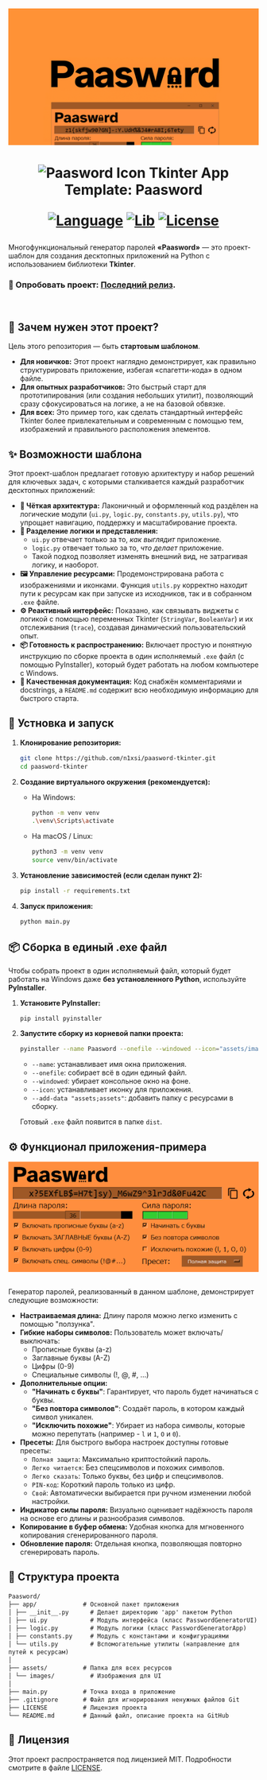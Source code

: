 <h1 align="center">
  <img src="assets/images/preview.png" align="top" alt="Paasword Preview">
</h1>

<h1 align="center">
  <img src="assets/images/logo.ico" width="44" align="top" alt="Paasword Icon">
  Tkinter App Template: Paasword
  
  [![Language](https://custom-icon-badges.demolab.com/badge/Python%203.10+-9e5826?logo=pythonn)](#)
  [![Lib](https://custom-icon-badges.demolab.com/badge/Tkinter%208.6-9e5826?logo=tkinter)](#)
  [![License](https://custom-icon-badges.demolab.com/badge/License%20MIT-9e5826?logo=law&label)](https://github.com/n1xsi/paasword-tkinter/blob/main/LICENSE)
  
</h1>

Многофункциональный генератор паролей **«Paasword»** — это проект-шаблон для создания десктопных приложений на Python с использованием библиотеки **Tkinter**.

<h3>
  
  🧪 Опробовать проект: [Последний релиз](https://github.com/n1xsi/paasword-tkinter/releases/latest).

</h3>

<br>

## 🎯 Зачем нужен этот проект?

Цель этого репозитория — быть **стартовым шаблоном**.

*   **Для новичков:** Этот проект наглядно демонстрирует, как правильно структурировать приложение, избегая «спагетти-кода» в одном файле.
*   **Для опытных разработчиков:** Это быстрый старт для прототипирования (или создания небольших утилит), позволяющий сразу сфокусироваться на логике, а не на базовой обвязке.
*   **Для всех:** Это пример того, как сделать стандартный интерфейс Tkinter более привлекательным и современным с помощью тем, изображений и правильного расположения элементов.

## ✨ Возможности шаблона

Этот проект-шаблон предлагает готовую архитектуру и набор решений для ключевых задач, с которыми сталкивается каждый разработчик десктопных приложений:

*   **🧱 Чёткая архитектура:** Лаконичный и оформленный код раздёлен на логические модули (`ui.py`, `logic.py`, `constants.py`, `utils.py`), что упрощает навигацию, поддержку и масштабирование проекта.
*   **🎨 Разделение логики и представления:**
    *   `ui.py` отвечает только за то, *как выглядит* приложение.
    *   `logic.py` отвечает только за то, *что делает* приложение.
    *   Такой подход позволяет изменять внешний вид, не затрагивая логику, и наоборот.
*   **🖼️ Управление ресурсами:** Продемонстрирована работа с изображениями и иконками. Функция `utils.py` корректно находит пути к ресурсам как при запуске из исходников, так и в собранном `.exe` файле.
*   **⚙️ Реактивный интерфейс:** Показано, как связывать виджеты с логикой с помощью переменных Tkinter (`StringVar`, `BooleanVar`) и их отслеживания (`trace`), создавая динамический пользовательский опыт.
*   **📦 Готовность к распространению:** Включает простую и понятную инструкцию по сборке проекта в один исполняемый `.exe` файл (с помощью PyInstaller), который будет работать на любом компьютере с Windows.
*   **📜 Качественная документация:** Код снабжён комментариями и docstrings, а `README.md` содержит всю необходимую информацию для быстрого старта.

## 🚀 Устновка и запуск

1.  **Клонирование репозитория:**
    ```bash
    git clone https://github.com/n1xsi/paasword-tkinter.git
    cd paasword-tkinter
    ```

2.  **Создание виртуального окружения (рекомендуется):**
    *   На Windows:
        ```bash
        python -m venv venv
        .\venv\Scripts\activate
        ```
    *   На macOS / Linux:
        ```bash
        python3 -m venv venv
        source venv/bin/activate
        ```
3.  **Установление зависимостей (если сделан пункт 2):**
    ```bash
    pip install -r requirements.txt
    ```

4.  **Запуск приложения:**
    ```bash
    python main.py
    ```

## 📦 Сборка в единый .exe файл
Чтобы собрать проект в один исполняемый файл, который будет работать на Windows даже **без установленного Python**, используйте **PyInstaller**.

1.  **Установите PyInstaller:**
    ```bash
    pip install pyinstaller
    ```
    
2.  **Запустите сборку из корневой папки проекта:**
    ```bash
    pyinstaller --name Paasword --onefile --windowed --icon="assets/images/logo.ico" --add-data="assets;assets" main.py
    ```
    *   `--name`: устанавливает имя окна приложения.
    *   `--onefile`: собирает всё в один единый файл.
    *   `--windowed`: убирает консольное окно на фоне.
    *   `--icon`: устанавливает иконку для приложения.
    *   `--add-data "assets;assets"`: добавить папку с ресурсами в сборку.

    Готовый `.exe` файл появится в папке `dist`.

## ⚙️ Функционал приложения-примера

<div align="center">
  <img src="assets/images/menu.png" align="top" alt="Paasword Menu">
</div>

<br>

Генератор паролей, реализованный в данном шаблоне, демонстрирует следующие возможности:

*   **Настраиваемая длина:** Длину пароля можно легко изменить с помощью "ползунка".
*   **Гибкие наборы символов:** Пользователь может включать/выключать:
    *   Прописные буквы (a-z)
    *   Заглавные буквы (A-Z)
    *   Цифры (0-9)
    *   Специальные символы (!, @, #, ...)
*   **Дополнительные опции:**
    *   **"Начинать с буквы"**: Гарантирует, что пароль будет начинаться с буквы.
    *   **"Без повтора символов"**: Создаёт пароль, в котором каждый символ уникален.
    *   **"Исключить похожие"**: Убирает из набора символы, которые можно перепутать (например - `l` и `1`, `O` и `0`).
*   **Пресеты:** Для быстрого выбора настроек доступны готовые пресеты:
    *   `Полная защита`: Максимально криптостойкий пароль.
    *   `Легко читается`: Без спецсимволов и похожих символов.
    *   `Легко сказать`: Только буквы, без цифр и спецсимволов.
    *   `PIN-код`: Короткий пароль только из цифр.
    *   `Свой`: Автоматически выбирается при ручном изменении любой настройки.
*   **Индикатор силы пароля:** Визуально оценивает надёжность пароля на основе его длины и разнообразия символов.
*   **Копирование в буфер обмена:** Удобная кнопка для мгновенного копирования сгенерированного пароля.
*   **Обновление пароля:** Отдельная кнопка, позволяющая повторно сгенерировать пароль. 

## 📂 Структура проекта
```
Paasword/
├── app/             # Основной пакет приложения
│ ├── __init__.py      # Делает директорию 'app' пакетом Python
│ ├── ui.py            # Модуль интерфейса (класс PasswordGeneratorUI)
│ ├── logic.py         # Модуль логики (класс PasswordGeneratorApp)
│ ├── constants.py     # Модуль с константами и конфигурациями
│ └── utils.py         # Вспомогательные утилиты (направление для путей к ресурсам)
│
├── assets/          # Папка для всех ресурсов
│ └── images/          # Изображения для UI
│
├── main.py          # Точка входа в приложение
├── .gitignore       # Файл для игнорирования ненужных файлов Git
├── LICENSE          # Лицензия проекта
└── README.md        # Данный файл, описание проекта на GitHub
```

## 📄 Лицензия
Этот проект распространяется под лицензией MIT. Подробности смотрите в файле [LICENSE](LICENSE).
